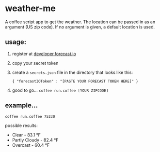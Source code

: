 weather-me
===

A coffee script app to get the weather. The location can be passed in as an argument (US zip code). If no argument is given, a default location is used.

usage:
---
1. register at [developer.forecast.io](https://developer.forecast.io/)
2. copy your secret token
3. create a `secrets.json` file in the directory that looks like this:

	`{ "forecastIOToken" : "[PASTE YOUR FORECAST TOKEN HERE]" }`
	
4. good to go... `coffee run.coffee [YOUR ZIPCODE]`

example...
---

`coffee run.coffee 75230`  

possible results:

- Clear - 83.1 °F
- Partly Cloudy - 82.4 °F
- Overcast - 60.4 °F
